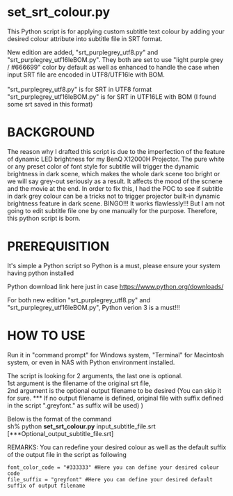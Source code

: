 # set_srt_colour.py

This Python script is for applying custom subtitle text colour by adding your desired colour attribute into subtitle file in SRT format.  

New edition are added, "srt_purplegrey_utf8.py" and "srt_purplegrey_utf16leBOM.py".  They both are set to use "light purple grey / #666699" color by default as well as enhanced to handle the case when input SRT file are encoded in UTF8/UTF16le with BOM.
</BR>
</BR>
"srt_purplegrey_utf8.py" is for SRT in UTF8 format</BR>
"srt_purplegrey_utf16leBOM.py" is for SRT in UTF16LE with BOM (I found some srt saved in this format)

# BACKGROUND
The reason why I drafted this script is due to the imperfection of the feature of dynamic LED brightness for my BenQ X12000H Projector.  The pure white or any preset color of font style for subtitle will trigger the dynamic brightness in dark scene, which makes the whole dark scene too bright or we will say grey-out seriously as a result.  It affects the mood of the scnene and the movie at the end.  In order to fix this, I had the POC to see if subtitle in dark grey colour can be a tricks not to trigger projector built-in dynamic brightness feature in dark scene.  BINGO!!! It works flawlessly!!!  But I am not going to edit subtitle file one by one manually for the purpose. Therefore, this python script is born.

# PREREQUISITION
It's simple a Python script so Python is a must, please ensure your system having python installed

Python download link here just in case
https://www.python.org/downloads/

For both new edition "srt_purplegrey_utf8.py" and "srt_purplegrey_utf16leBOM.py", Python verion 3 is a must!!!

# HOW TO USE
Run it in "command prompt" for Windows system, "Terminal" for Macintosh system, or even in NAS with Python environment installed.
  
The script is looking for 2 arguments, the last one is optional.</br>
    1st argument is the filename of the original srt file,</br>
    2nd argument is the optional output filename to be desired (You can skip it for sure. *** If no output filename is defined, original file with suffix defined in the script ".greyfont." as suffix will be used)
)

Below is the format of the command</br>
    sh% python <B>set_srt_colour.py</B> input_subtitle_file.srt [***Optional_output_subtitle_file.srt]

REMARKS:
    You can redefine your desired colour as well as the default suffix of the output file in the script as following
  
    font_color_code = "#333333" #Here you can define your desired colour code
    file_suffix = "greyfont" #Here you can define your desired default suffix of output filename
